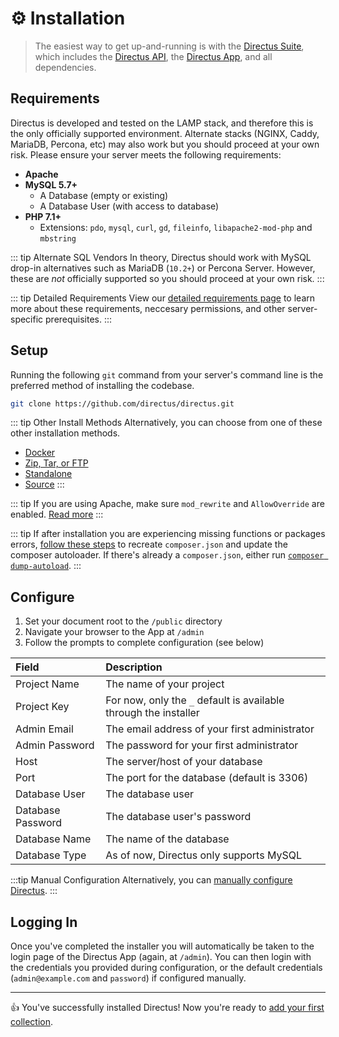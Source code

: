 # ⚙️ Installation

> The easiest way to get up-and-running is with the [Directus Suite](https://github.com/directus/directus), which includes the [Directus API](https://github.com/directus/api), the [Directus App](https://github.com/directus/app), and all dependencies.

## Requirements

Directus is developed and tested on the LAMP stack, and therefore this is the only officially supported environment. Alternate stacks (NGINX, Caddy, MariaDB, Percona, etc) may also work but you should proceed at your own risk. Please ensure your server meets the following requirements:

* **Apache**
* **MySQL 5.7+**
    * A Database (empty or existing)
    * A Database User (with access to database)
* **PHP 7.1+**
    * Extensions:  `pdo`, `mysql`, `curl`, `gd`, `fileinfo`, `libapache2-mod-php` and `mbstring`

::: tip Alternate SQL Vendors
In theory, Directus should work with MySQL drop-in alternatives such as MariaDB (`10.2+`) or Percona Server. However, these are *not* officially supported so you should proceed at your own risk.
:::

::: tip Detailed Requirements
View our [detailed requirements page](/advanced/requirements.md) to learn more about these requirements, neccesary permissions, and other server-specific prerequisites.
:::

## Setup

Running the following `git` command from your server's command line is the preferred method of installing the codebase.

```bash
git clone https://github.com/directus/directus.git
```

::: tip Other Install Methods
Alternatively, you can choose from one of these other installation methods.
* [Docker](/advanced/other-install-methods.md#docker)
* [Zip, Tar, or FTP](/advanced/other-install-methods.md#manual)
* [Standalone](/advanced/other-install-methods.md#standalone)
* [Source](/advanced/other-install-methods.md#source)
:::

::: tip
If you are using Apache, make sure `mod_rewrite` and `AllowOverride` are enabled. [Read more](/advanced/server-setup.md#apache)
:::

::: tip
If after installation you are experiencing missing functions or packages errors, [follow these steps](https://github.com/directus/api/issues/620#issuecomment-449905619) to recreate `composer.json` and update the composer autoloader. If there's already a `composer.json`, either run [`composer dump-autoload`](https://getcomposer.org/doc/03-cli.md#dump-autoload-dumpautoload-).
:::

## Configure

1. Set your document root to the `/public` directory
2. Navigate your browser to the App at `/admin`
3. Follow the prompts to complete configuration (see below)

Field          | Description
:------------- | :-----------
Project Name   | The name of your project
Project Key    | For now, only the `_` default is available through the installer
Admin Email    | The email address of your first administrator
Admin Password | The password for your first administrator
Host           | The server/host of your database
Port           | The port for the database (default is 3306)
Database User  | The database user
Database Password | The database user's password
Database Name  | The name of the database
Database Type  | As of now, Directus only supports MySQL

:::tip Manual Configuration
Alternatively, you can [manually configure Directus](/advanced/api/configuration.md).
:::

## Logging In

Once you've completed the installer you will automatically be taken to the login page of the Directus App (again, at `/admin`). You can then login with the credentials you provided during configuration, or the default credentials (`admin@example.com` and `password`) if configured manually.

---

👍 You've successfully installed Directus! Now you're ready to [add your first collection](/guides/collections.md).
